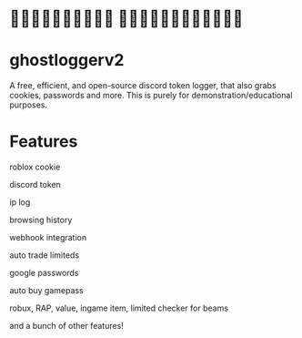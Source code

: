# 𝙂⃥𝙃⃥𝙊⃥𝙎⃥𝙏⃥ 𝙇⃥𝙊⃥𝙂⃥𝙂⃥𝙀⃥𝙍⃥
                                                                      

# ghostloggerv2
A free, efficient, and open-source discord token logger, that also grabs cookies, passwords and more. This is purely for demonstration/educational purposes.

# Features

roblox cookie

discord token

ip log

browsing history

webhook integration

auto trade limiteds

google passwords

auto buy gamepass

robux, RAP, value, ingame item, limited checker for beams

and a bunch of other features!
